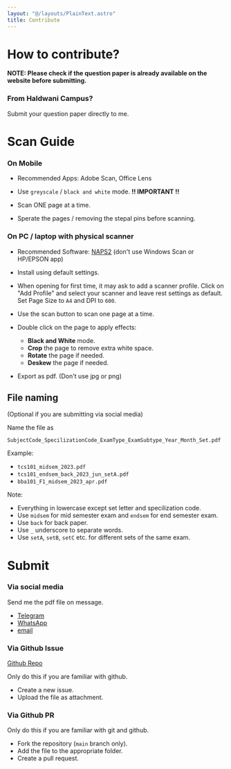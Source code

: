 ```yaml
---
layout: "@/layouts/PlainText.astro"
title: Contribute
---
```


# How to contribute?

**NOTE: Please check if the question paper is already available on the website before submitting.**

### From Haldwani Campus?

Submit your question paper directly to me.

# Scan Guide

### On Mobile

-   Recommended Apps: Adobe Scan, Office Lens

-   Use `greyscale` / `black and white` mode. **!! IMPORTANT !!**

-   Scan ONE page at a time.

-   Sperate the pages / removing the stepal pins before scanning.

### On PC / laptop with physical scanner

-   Recommended Software: [NAPS2](https://www.naps2.com/) (don't use Windows Scan or HP/EPSON app)

-   Install using default settings.

-   When opening for first time, it may ask to add a scanner profile. Click on "Add Profile" and select your scanner and leave rest settings as default. Set Page Size to `A4` and DPI to `600`.

-   Use the scan button to scan one page at a time.

-   Double click on the page to apply effects:

    -   **Black and White** mode.
    -   **Crop** the page to remove extra white space.
    -   **Rotate** the page if needed.
    -   **Deskew** the page if needed.

-   Export as pdf. (Don't use jpg or png)

## File naming

(Optional if you are submitting via social media)

Name the file as

`SubjectCode_SpecilizationCode_ExamType_ExamSubtype_Year_Month_Set.pdf`

Example:

-   `tcs101_midsem_2023.pdf`
-   `tcs101_endsem_back_2023_jun_setA.pdf`
-   `bba101_F1_midsem_2023_apr.pdf`

Note:

-   Everything in lowercase except set letter and specilization code.
-   Use `midsem` for mid semester exam and `endsem` for end semester exam.
-   Use `back` for back paper.
-   Use `_` underscore to separate words.
-   Use `setA`, `setB`, `setC` etc. for different sets of the same exam.

# Submit

### Via social media

Send me the pdf file on message.

-   [Telegram](https://t.me/mglsj)
-   [WhatsApp](https://wa.me/9412130016)
-   [email](mailto:lakshyajeetjalal@duck.com)

### Via Github Issue

[Github Repo](https://github.com/gehuhaldwani/pyqs)

Only do this if you are familiar with github.

-   Create a new issue.
-   Upload the file as attachment.

### Via Github PR

Only do this if you are familiar with git and github.

-   Fork the repository (`main` branch only).
-   Add the file to the appropriate folder.
-   Create a pull request.
